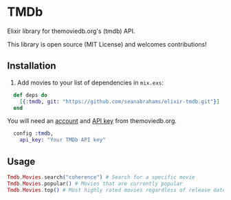 # TMDb

Elixir library for themoviedb.org's (tmdb) API.

This library is open source (MIT License) and welcomes contributions!

## Installation

1. Add movies to your list of dependencies in `mix.exs`:

```elixir
  def deps do
    [{:tmdb, git: "https://github.com/seanabrahams/elixir-tmdb.git"}]
  end
```

You will need an <a href="https://www.themoviedb.org/account">account</a> and <a href="https://www.themoviedb.org/account">API key</a> from themoviedb.org.

```elixir
  config :tmdb,
    api_key: "Your TMDb API key"
```

## Usage

```elixir
Tmdb.Movies.search("coherence") # Search for a specific movie
Tmdb.Movies.popular() # Movies that are currently popular
Tmdb.Movies.top() # Most highly rated movies regardless of release date
```
